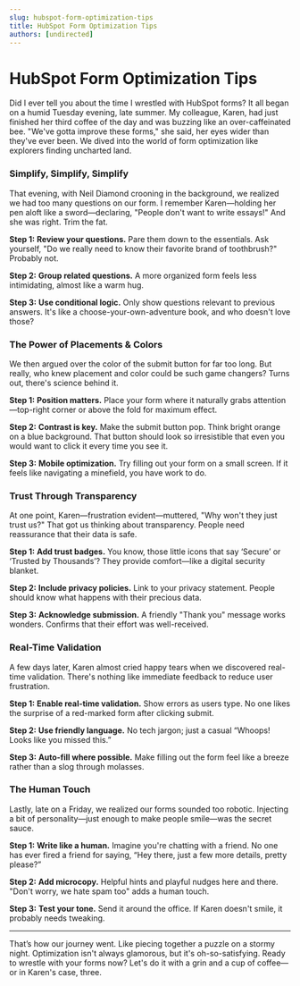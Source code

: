 ```yaml
---
slug: hubspot-form-optimization-tips
title: HubSpot Form Optimization Tips
authors: [undirected]
---
```


# HubSpot Form Optimization Tips

Did I ever tell you about the time I wrestled with HubSpot forms? It all began on a humid Tuesday evening, late summer. My colleague, Karen, had just finished her third coffee of the day and was buzzing like an over-caffeinated bee. "We've gotta improve these forms," she said, her eyes wider than they've ever been. We dived into the world of form optimization like explorers finding uncharted land.

### Simplify, Simplify, Simplify

That evening, with Neil Diamond crooning in the background, we realized we had too many questions on our form. I remember Karen—holding her pen aloft like a sword—declaring, "People don't want to write essays!" And she was right. Trim the fat.

**Step 1:** **Review your questions.** Pare them down to the essentials. Ask yourself, "Do we really need to know their favorite brand of toothbrush?" Probably not.

**Step 2:** **Group related questions.** A more organized form feels less intimidating, almost like a warm hug.

**Step 3:** **Use conditional logic.** Only show questions relevant to previous answers. It's like a choose-your-own-adventure book, and who doesn't love those?

### The Power of Placements & Colors

We then argued over the color of the submit button for far too long. But really, who knew placement and color could be such game changers? Turns out, there's science behind it.

**Step 1:** **Position matters.** Place your form where it naturally grabs attention—top-right corner or above the fold for maximum effect.

**Step 2:** **Contrast is key.** Make the submit button pop. Think bright orange on a blue background. That button should look so irresistible that even you would want to click it every time you see it.

**Step 3:** **Mobile optimization.** Try filling out your form on a small screen. If it feels like navigating a minefield, you have work to do.

### Trust Through Transparency

At one point, Karen—frustration evident—muttered, "Why won't they just trust us?" That got us thinking about transparency. People need reassurance that their data is safe.

**Step 1:** **Add trust badges.** You know, those little icons that say ‘Secure’ or ‘Trusted by Thousands’? They provide comfort—like a digital security blanket.

**Step 2:** **Include privacy policies.** Link to your privacy statement. People should know what happens with their precious data.

**Step 3:** **Acknowledge submission.** A friendly "Thank you" message works wonders. Confirms that their effort was well-received.

### Real-Time Validation

A few days later, Karen almost cried happy tears when we discovered real-time validation. There's nothing like immediate feedback to reduce user frustration.

**Step 1:** **Enable real-time validation.** Show errors as users type. No one likes the surprise of a red-marked form after clicking submit.

**Step 2:** **Use friendly language.** No tech jargon; just a casual “Whoops! Looks like you missed this.”

**Step 3:** **Auto-fill where possible.** Make filling out the form feel like a breeze rather than a slog through molasses.

### The Human Touch

Lastly, late on a Friday, we realized our forms sounded too robotic. Injecting a bit of personality—just enough to make people smile—was the secret sauce.

**Step 1:** **Write like a human.** Imagine you're chatting with a friend. No one has ever fired a friend for saying, “Hey there, just a few more details, pretty please?”

**Step 2:** **Add microcopy.** Helpful hints and playful nudges here and there. "Don't worry, we hate spam too" adds a human touch.

**Step 3:** **Test your tone.** Send it around the office. If Karen doesn't smile, it probably needs tweaking.

---

That’s how our journey went. Like piecing together a puzzle on a stormy night. Optimization isn't always glamorous, but it's oh-so-satisfying. Ready to wrestle with your forms now? Let's do it with a grin and a cup of coffee—or in Karen's case, three.